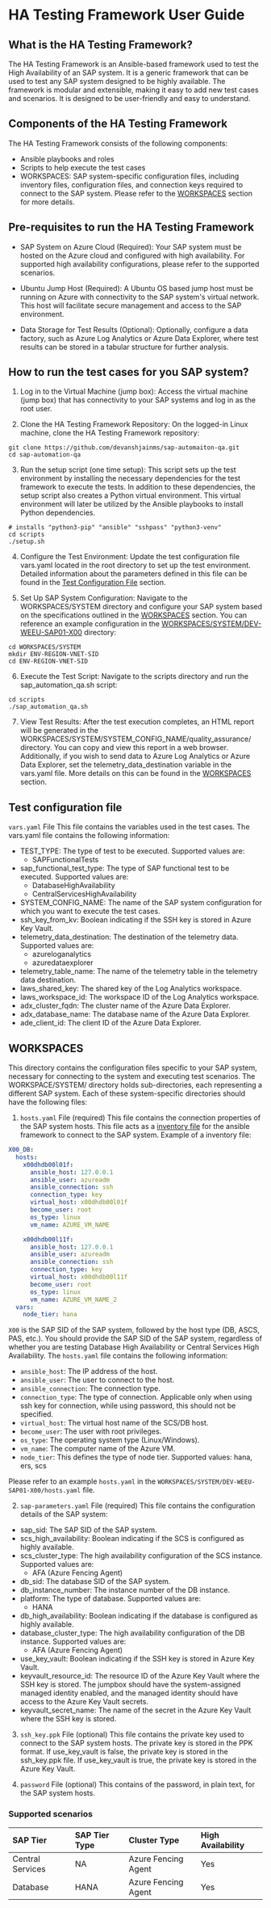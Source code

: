 # HA Testing Framework User Guide
## What is the HA Testing Framework?
The HA Testing Framework is an Ansible-based framework used to test the High Availability of an SAP system. It is a generic framework that can be used to test any SAP system designed to be highly available. The framework is modular and extensible, making it easy to add new test cases and scenarios. It is designed to be user-friendly and easy to understand.

## Components of the HA Testing Framework
The HA Testing Framework consists of the following components:

- Ansible playbooks and roles
- Scripts to help execute the test cases
- WORKSPACES: SAP system-specific configuration files, including inventory files, configuration files, and connection keys required to connect to the SAP system. Please refer to the [WORKSPACES](#workspaces) section for more details.

## Pre-requisites to run the HA Testing Framework
- SAP System on Azure Cloud (Required):
Your SAP system must be hosted on the Azure cloud and configured with high availability. For supported high availability configurations, please refer to the supported scenarios. 

- Ubuntu Jump Host (Required):
A Ubuntu OS based jump host must be running on Azure with connectivity to the SAP system's virtual network. This host will facilitate secure management and access to the SAP environment.

- Data Storage for Test Results (Optional):
Optionally, configure a data factory, such as Azure Log Analytics or Azure Data Explorer, where test results can be stored in a tabular structure for further analysis.

## How to run the test cases for you SAP system?
1. Log in to the Virtual Machine (jump box):
Access the virtual machine (jump box) that has connectivity to your SAP systems and log in as the root user.

2. Clone the HA Testing Framework Repository:
On the logged-in Linux machine, clone the HA Testing Framework repository:
```
git clone https://github.com/devanshjainms/sap-automaiton-qa.git
cd sap-automation-qa
```
3. Run the setup script (one time setup):
This script sets up the test environment by installing the necessary dependencies for the test framework to execute the tests. In addition to these dependencies, the setup script also creates a Python virtual environment. This virtual environment will later be utilized by the Ansible playbooks to install Python dependencies.
```
# installs "python3-pip" "ansible" "sshpass" "python3-venv"
cd scripts
./setup.sh
``` 
4. Configure the Test Environment:
Update the test configuration file vars.yaml located in the root directory to set up the test environment. Detailed information about the parameters defined in this file can be found in the [Test Configuration File](#test-configuration-file) section.

5. Set Up SAP System Configuration:
Navigate to the WORKSPACES/SYSTEM directory and configure your SAP system based on the specifications outlined in the [WORKSPACES](#workspaces) section. You can reference an example configuration in the [WORKSPACES/SYSTEM/DEV-WEEU-SAP01-X00](./WORKSPACES/SYSTEM/DEV-WEEU-SAP01-X00/) directory:
```
cd WORKSPACES/SYSTEM
mkdir ENV-REGION-VNET-SID
cd ENV-REGION-VNET-SID
```
6. Execute the Test Script:
Navigate to the scripts directory and run the sap_automation_qa.sh script:
```
cd scripts
./sap_automation_qa.sh
```
7. View Test Results:
After the test execution completes, an HTML report will be generated in the WORKSPACES/SYSTEM/SYSTEM_CONFIG_NAME/quality_assurance/ directory. You can copy and view this report in a web browser. Additionally, if you wish to send data to Azure Log Analytics or Azure Data Explorer, set the telemetry_data_destination variable in the vars.yaml file. More details on this can be found in the [WORKSPACES](#workspaces) section.

## Test configuration file

`vars.yaml` File
This file contains the variables used in the test cases. The vars.yaml file contains the following information:
- TEST_TYPE: The type of test to be executed. Supported values are:
  - SAPFunctionalTests
- sap_functional_test_type: The type of SAP functional test to be executed. Supported values are:
  - DatabaseHighAvailability
  - CentralServicesHighAvailability
- SYSTEM_CONFIG_NAME: The name of the SAP system configuration for which you want to execute the test cases.
- ssh_key_from_kv: Boolean indicating if the SSH key is stored in Azure Key Vault.
- telemetry_data_destination: The destination of the telemetry data. Supported values are:
  - azureloganalytics
  - azuredataexplorer
- telemetry_table_name: The name of the telemetry table in the telemetry data destination.
- laws_shared_key: The shared key of the Log Analytics workspace.
- laws_workspace_id: The workspace ID of the Log Analytics workspace.
- adx_cluster_fqdn: The cluster name of the Azure Data Explorer.
- adx_database_name: The database name of the Azure Data Explorer.
- ade_client_id: The client ID of the Azure Data Explorer.

## WORKSPACES
This directory contains the configuration files specific to your SAP system, necessary for connecting to the system and executing test scenarios. The WORKSPACE/SYSTEM/ directory holds sub-directories, each representing a different SAP system. Each of these system-specific directories should have the following files:

1. `hosts.yaml` File (required)
This file contains the connection properties of the SAP system hosts. This file acts as a [inventory file](https://docs.ansible.com/ansible/latest/inventory_guide/intro_inventory.html) for the ansible framework to connect to the SAP system. Example of a inventory file:
```yaml
X00_DB:
  hosts:
    x00dhdb00l01f:
      ansible_host: 127.0.0.1
      ansible_user: azureadm
      ansible_connection: ssh
      connection_type: key
      virtual_host: x00dhdb00l01f
      become_user: root
      os_type: linux
      vm_name: AZURE_VM_NAME

    x00dhdb00l11f:
      ansible_host: 127.0.0.1
      ansible_user: azureadm
      ansible_connection: ssh
      connection_type: key
      virtual_host: x00dhdb00l11f
      become_user: root
      os_type: linux
      vm_name: AZURE_VM_NAME_2
  vars:
    node_tier: hana
```
`X00` is the SAP SID of the SAP system, followed by the host type (DB, ASCS, PAS, etc.). You should provide the SAP SID of the SAP system, regardless of whether you are testing Database High Availability or Central Services High Availability. The `hosts.yaml` file contains the following information:
- `ansible_host`: The IP address of the host.
- `ansible_user`: The user to connect to the host.
- `ansible_connection`: The connection type.
- `connection_type`: The type of connection. Applicable only when using ssh key for connection, while using password, this should not be specified.
- `virtual_host`: The virtual host name of the SCS/DB host.
- `become_user`: The user with root privileges.
- `os_type`: The operating system type (Linux/Windows).
- `vm_name`: The computer name of the Azure VM.
- `node_tier`: This defines the type of node tier. Supported values: hana, ers, scs

Please refer to an example `hosts.yaml` in the `WORKSPACES/SYSTEM/DEV-WEEU-SAP01-X00/hosts.yaml` file.

2. `sap-parameters.yaml` File (required)
This file contains the configuration details of the SAP system:

  - sap_sid: The SAP SID of the SAP system.
  - scs_high_availability: Boolean indicating if the SCS is configured as highly available.
  - scs_cluster_type: The high availability configuration of the SCS instance. Supported values are:
    - AFA (Azure Fencing Agent) 
  - db_sid: The database SID of the SAP system.
  - db_instance_number: The instance number of the DB instance.
  - platform: The type of database. Supported values are:
    - HANA
  - db_high_availability: Boolean indicating if the database is configured as highly available.
  - database_cluster_type: The high availability configuration of the DB instance. Supported values are:
    - AFA (Azure Fencing Agent)
  - use_key_vault: Boolean indicating if the SSH key is stored in Azure Key Vault.
  - keyvault_resource_id: The resource ID of the Azure Key Vault where the SSH key is stored. The jumpbox should have the system-assigned managed identity enabled, and the managed identity should have access to the Azure Key Vault secrets.
  - keyvault_secret_name: The name of the secret in the Azure Key Vault where the SSH key is stored.

3. `ssh_key.ppk` File (optional)
This file contains the private key used to connect to the SAP system hosts. The private key is stored in the PPK format. If use_key_vault is false, the private key is stored in the ssh_key.ppk file. If use_key_vault is true, the private key is stored in the Azure Key Vault.

4. `password` File (optional)
This contains of the password, in plain text, for the SAP system hosts.

### Supported scenarios

| SAP Tier | SAP Tier Type  | Cluster Type | High Availability |
| :----------- | :------------ | :------------ | :------------- |
| Central Services       |     NA     | Azure Fencing Agent         | Yes |
| Database       |      HANA    | Azure Fencing Agent         | Yes |